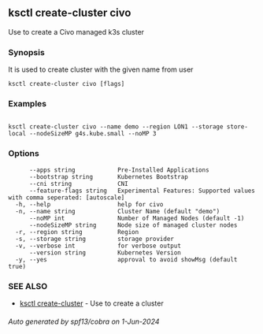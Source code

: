 ## ksctl create-cluster civo

Use to create a Civo managed k3s cluster

### Synopsis

It is used to create cluster with the given name from user

```
ksctl create-cluster civo [flags]
```

### Examples

```

ksctl create-cluster civo --name demo --region LON1 --storage store-local --nodeSizeMP g4s.kube.small --noMP 3

```

### Options

```
      --apps string            Pre-Installed Applications
      --bootstrap string       Kubernetes Bootstrap
      --cni string             CNI
      --feature-flags string   Experimental Features: Supported values with comma seperated: [autoscale]
  -h, --help                   help for civo
  -n, --name string            Cluster Name (default "demo")
      --noMP int               Number of Managed Nodes (default -1)
      --nodeSizeMP string      Node size of managed cluster nodes
  -r, --region string          Region
  -s, --storage string         storage provider
  -v, --verbose int            for verbose output
      --version string         Kubernetes Version
  -y, --yes                    approval to avoid showMsg (default true)
```

### SEE ALSO

* [ksctl create-cluster](ksctl_create-cluster.md)	 - Use to create a cluster

###### Auto generated by spf13/cobra on 1-Jun-2024
